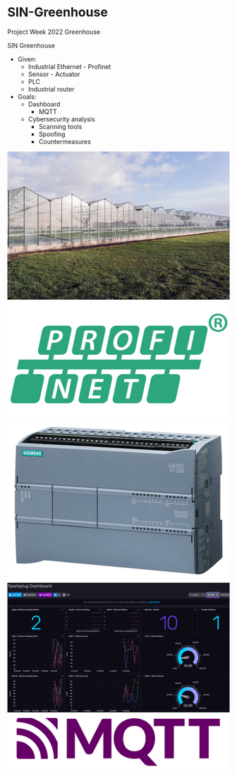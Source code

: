 # SIN-Greenhouse
Project Week 2022 Greenhouse


SIN Greenhouse
- Given:
  - Industrial Ethernet - Profinet
  - Sensor - Actuator
  - PLC
  - Industrial router
- Goals:
  - Dashboard
    - MQTT
  - Cybersecurity analysis
    - Scanning tools
    - Spoofing
    - Countermeasures

![Greenhouse](./img/Greenhouse.jpg)
![Profinet](./img/PROFINET.png)
![plc](./img/PLC_1200.jpg)
![Dashboard](./img/Dashboard_HiveMQ.png)
![Mqtt](./img/MQTT.png)